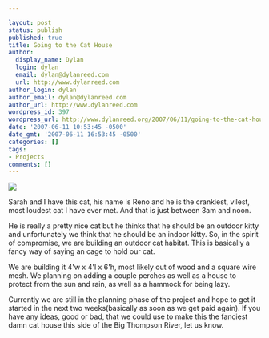 ```yaml
---

layout: post
status: publish
published: true
title: Going to the Cat House
author:
  display_name: Dylan
  login: dylan
  email: dylan@dylanreed.com
  url: http://www.dylanreed.com
author_login: dylan
author_email: dylan@dylanreed.com
author_url: http://www.dylanreed.com
wordpress_id: 397
wordpress_url: http://www.dylanreed.org/2007/06/11/going-to-the-cat-house/
date: '2007-06-11 10:53:45 -0500'
date_gmt: '2007-06-11 16:53:45 -0500'
categories: []
tags:
- Projects
comments: []
---
```


![][1]

   [1]: http://farm1.static.flickr.com/231/513660136_e852f1628e.jpg?v=0

Sarah and I have this cat, his name is Reno and he is the crankiest, vilest, most loudest cat I have ever met. And that is just between 3am and noon.

He is really a pretty nice cat but he thinks that he should be an outdoor kitty and unfortunately we think that he should be an indoor kitty. So, in the spirit of compromise, we are building an outdoor cat habitat. This is basically a fancy way of saying an cage to hold our cat.

We are building it 4'w x 4'l x 6'h, most likely out of wood and a square wire mesh. We planning on adding a couple perches as well as a house to protect from the sun and rain, as well as a hammock for being lazy.

Currently we are still in the planning phase of the project and hope to get it started in the next two weeks(basically as soon as we get paid again). If you have any ideas, good or bad, that we could use to make this the fanciest damn cat house this side of the Big Thompson River, let us know.
